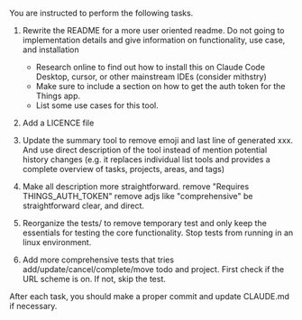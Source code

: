 You are instructed to perform the following tasks.

1. Rewrite the README for a more user oriented readme. Do not going to implementation details and give information on functionality, use case, and installation
    - Research online to find out how to install this on Claude Code Desktop, cursor, or other mainstream IDEs (consider mithstry)
    - Make sure to include a section on how to get the auth token for the Things app.
    - List some use cases for this tool.

2. Add a LICENCE file
3. Update the summary tool to remove emoji and last line of generated xxx. And use direct description of the tool instead of mention potential history changes (e.g. it replaces individual list tools and provides a complete overview of tasks, projects, areas, and tags)
4. Make all description more straightforward. remove "Requires THINGS_AUTH_TOKEN" remove adjs like "comprehensive" be straightforward clear, and direct.
5. Reorganize the tests/ to remove temporary test and only keep the essentials for testing the core functionality. Stop tests from running in an linux environment.
6. Add more comprehensive tests that tries add/update/cancel/complete/move todo and project. First check if the URL scheme is on. If not, skip the test.


After each task, you should make a proper commit and update CLAUDE.md if necessary.